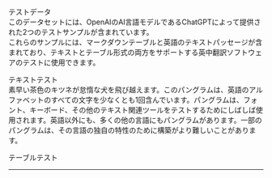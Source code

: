 テストデータ  
このデータセットには、OpenAIのAI言語モデルであるChatGPTによって提供された2つのテストサンプルが含まれています。  
これらのサンプルには、マークダウンテーブルと英語のテキストパッセージが含まれており、テキストとテーブル形式の両方をサポートする英中翻訳ソフトウェアのテストに使用できます。  

テキストテスト  
素早い茶色のキツネが怠惰な犬を飛び越えます。このパングラムは、英語のアルファベットのすべての文字を少なくとも1回含んでいます。パングラムは、フォント、キーボード、その他のテキスト関連ツールをテストするためにしばしば使用されます。英語以外にも、多くの他の言語にもパングラムがあります。一部のパングラムは、その言語の独自の特性のために構築がより難しいことがあります。  

テーブルテスト

---

